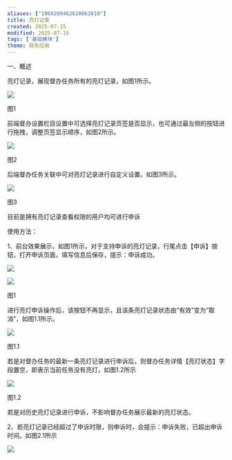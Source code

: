 ```yaml
---
aliases: ["1969209462620062810"]
title: 亮灯记录
created: 2025-07-15
modified: 2025-07-15
tags: ['基础模块']
theme: 政务应用
---
```


一、概述

亮灯记录，展现督办任务所有的亮灯记录，如图1所示。

![](https://myhelpdoc.oss-cn-heyuan.aliyuncs.com/mdimages/044a59dced67cd9edb84b225e1b1030f.jpg)

图1

前端督办设置栏目设置中可选择亮灯记录页签是否显示，也可通过最左侧的按钮进行拖拽，调整页签显示顺序，如图2所示。

![](https://myhelpdoc.oss-cn-heyuan.aliyuncs.com/mdimages/a7232e47af6521f8cc962aed35d6033b.jpg)

图2

后端督办任务关联中可对亮灯记录进行自定义设置，如图3所示。

![](https://myhelpdoc.oss-cn-heyuan.aliyuncs.com/mdimages/a477b8f253d69783fa5d60464ef5a4c3.jpg)

图3

目前是拥有亮灯记录查看权限的用户均可进行申诉

使用方法：

1、前台效果展示，如图1所示，对于支持申诉的亮灯记录，行尾点击【申诉】按钮，打开申诉页面，填写信息后保存，提示：申诉成功。

![](https://myhelpdoc.oss-cn-heyuan.aliyuncs.com/mdimages/26e6421a06b167c11533ce9dd0f1997a.jpg)

![](https://myhelpdoc.oss-cn-heyuan.aliyuncs.com/mdimages/1292cd7aa8eed27ee4ba021ac38f359d.jpg)

图1

进行亮灯申诉操作后，该按钮不再显示，且该条亮灯记录状态由“有效”变为“取消”，如图1.1所示。

![](https://myhelpdoc.oss-cn-heyuan.aliyuncs.com/mdimages/827dcecddd4a083250a3917cdaf29209.jpg)

图1.1

若是对督办任务的最新一条亮灯记录进行申诉后，则督办任务详情【亮灯状态】字段置空，即表示当前任务没有亮灯，如图1.2所示

![](https://myhelpdoc.oss-cn-heyuan.aliyuncs.com/mdimages/1c7558159ce9a763742e5ebc744f2c8e.jpg)

图1.2

若是对历史亮灯记录进行申诉，不影响督办任务展示最新的亮灯状态。

2、若亮灯记录已经超过了申诉时限，则申诉时，会提示：申诉失败，已超出申诉时间。如图2.1所示

![](https://myhelpdoc.oss-cn-heyuan.aliyuncs.com/mdimages/f3332efca572db63c0caf9bf95bf333f.jpg)

